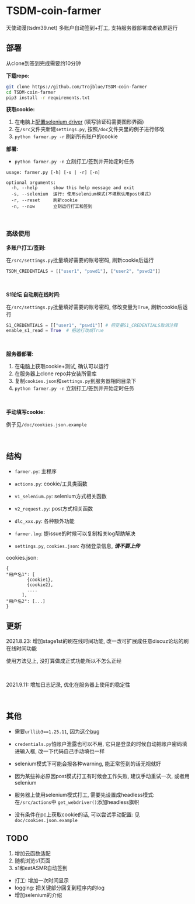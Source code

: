 # TSDM-coin-farmer

天使动漫(tsdm39.net) 多账户自动签到+打工, 支持服务器部署或者锁屏运行




## 部署

从clone到签到完成需要约10分钟

**下载repo:**

```bash
git clone https://github.com/Trojblue/TSDM-coin-farmer
cd TSDM-coin-farmer
pip3 install -r requirements.txt
```

**获取cookie:**

1. 在电脑上[配置selenium driver](https://selenium-python.readthedocs.io/installation.html#drivers) (填写验证码需要图形界面)
2. 在`/src`文件夹新建`settings.py`, 按照`/doc`文件夹里的例子进行修改 
3. `python farmer.py -r` 刷新所有账户的cookie

**部署:**

- `python farmer.py -n` 立刻打工/签到并开始定时任务


```
usage: farmer.py [-h] [-s | -r] [-n]

optional arguments:
  -h, --help      show this help message and exit
  -s, --selenium  运行: 使用selenium模式(不填默认用post模式)
  -r, --reset     刷新cookie
  -n, --now       立刻运行打工和签到
```

<br>

### 高级使用

**多账户打工/签到:**

在`/src/settings.py`批量填好需要的账号密码, 刷新cookie后运行

```python
TSDM_CREDENTIALS = [["user1", "pswd1"], ["user2", "pswd2"]]
```

<br>

**S1论坛 自动刷在线时间:**

在`/src/settings.py`批量填好需要的账号密码, 修改变量为`True`, 刷新cookie后运行
```python
S1_CREDENTIALS = [["user1", "pswd1"]] # 把变量S1_CREDENTIALS取消注释
enable_s1_read = True  # 把这行改成True
```

<br>

**服务器部署:**

1. 在电脑上获取cookie+测试, 确认可以运行
2. 在服务器上clone repo并安装所需库
3. 复制`cookies.json`和`settings.py`到服务器相同目录下
4. `python farmer.py -n` 立刻打工/签到并开始定时任务

<br>

**手动填写cookie:**

例子见`/doc/cookies.json.example`

<br>


## 结构

- `farmer.py`: 主程序
- `actions.py`: cookie/工具类函数
- `v1_selenium.py`: selenium方式相关函数
- `v2_request.py`: post方式相关函数
- `dlc_xxx.py`: 各种额外功能
- `farmer.log`: 提issue的时候可以复制相关log帮助解决


- `settings.py`, `cookies.json`: 存储登录信息, ***请不要上传***


cookies.json:
```
{
"用户名1": [
        {cookie1},
        {cookie2},
        ....
      ],
"用户名2": [...]
}
```


## 更新
2021.8.23: 增加stage1st的刷在线时间功能, 改一改可扩展成任意discuz论坛的刷在线时间功能

使用方法见上, 没打算做成正式功能所以不怎么正经

<br>

2021.9.11: 增加日志记录, 优化在服务器上使用的稳定性

<br>

## 其他

- 需要`urllib3==1.25.11`,
  因为[这个bug](https://stackoverflow.com/questions/66642705/why-requests-raise-this-exception-check-hostname-requires-server-hostname)

- `credentials.py`怕账户泄露也可以不用, 它只是登录的时候自动把账户密码填进输入框, 改一下代码自己手动填也一样

- selenium模式下可能会报各种warning, 能正常签到的话无视就好 

- 因为某些神必原因post模式打工有时候会工作失败, 建议手动重试一次, 或者用selenium

- 服务器上使用selenium模式打工, 需要先设置成headless模式: 在`/src/actions`中 `get_webdriver()`添加headless旗帜

- 没有条件在pc上获取cookie的话, 可以尝试手动配置: 见`doc/cookies.json.example`

## TODO
1. 增加云函数适配
2. 随机浏览s1页面
3. s1和eatASMR自动签到


- 打工: 增加一次时间显示
- logging: 把关键部分回复到程序内的log
- 增加selenium的介绍